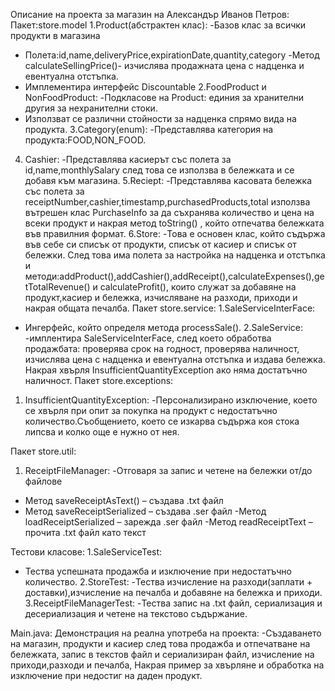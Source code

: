 Описание на проекта за магазин на Александър Иванов Петров:
Пакет:store.model
1.Product(абстрактен клас):
-Базов клас за всички продукти в магазина
- Полета:id,name,deliveryPrice,expirationDate,quantity,category
-Метод calculateSellingPrice()- изчислява продажната цена с надценка и евентуална отстъпка.
- Имплементира интерфейс Discountable
2.FoodProduct и NonFoodProduct:
-Подкласове на Product: единия за хранителни другия за нехранителни стоки.
- Използват се различни стойности за надценка спрямо вида на продукта.
3.Category(enum):
-Представлява категория на продукта:FOOD,NON_FOOD.

4. Cashier:
-Представлява касиерът със полета за id,name,monthlySalary след това се използва в бележката и се добавя към магазина.
5.Reciept:
-Представлява касовата бележка със полета за receiptNumber,cashier,timestamp,purchasedProducts,total използва вътрешен клас PurchaseInfo за да съхранява количество и цена на всеки продукт и накрая метод toString() , който отпечатва бележката във правилния формат.
6.Store:
-Това е основен клас, който съдържа във себе си списък от продукти, списък от касиер и списък от бележки. След това има полета за настройка на надценка и отстъпка и методи:addProduct(),addCashier(),addReceipt(),calculateExpenses(),getTotalRevenue() и calculateProfit(), които служат за добавяне на продукт,касиер и бележка, изчисляване на разходи, приходи и накрая общата печалба.
Пакет  store.service:
1.SaleServiceInterFace:
- Ингерфейс, който определя метода processSale().
2.SaleService:
-имплентира SaleServiceInterFace, след което обработва продажбата: проверява срок на годност, проверява наличност, изчислява цена с надценка и евентуална отстъпка и издава бележка. Накрая хвърля InsufficientQuantityException ако няма достатъчно наличност.
Пакет store.exceptions:
1.	InsufficientQuantityException:
-Персонализирано изключение, което се хвърля при опит за покупка на продукт с недостатъчно количество.Съобщението, което се изкарва съдържа коя стока липсва и колко още е нужно от нея.

Пакет store.util:
1.	ReceiptFileManager:
-Отговаря за запис и четене на бележки от/до файлове
- Метод saveReceiptAsText() – създава .txt файл
- Метод saveReceiptSerialized – създава  .ser файл
-Метод loadReceiptSerialized – зарежда .ser файл
-Метод readReceiptText – прочита .txt файл като текст

Тестови класове:
1.SaleServiceTest:
- Тества успешната продажба и изключение при недостатъчно количество.
2.StoreTest:
-Тества изчисление на разходи(заплати + доставки),изчисление на печалба и добавяне на бележка и приходи.
3.ReceiptFileManagerTest:
-Тества запис на .txt файл, сериализация и десериализация и четене на текстово съдържание.

Main.java:
Демонстрация на реална употреба на проекта:
-Създаването на магазин, продукти и касиер след това продажба и отпечатване на бележката, запис в текстов файл и сериализиран файл, изчисление на приходи,разходи и печалба, Накрая пример за хвърляне и обработка на изключение при недостиг на даден продукт.



